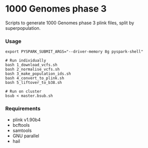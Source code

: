 # 1000 Genomes phase 3

Scripts to generate 1000 Genomes phase 3 plink files, split by superpopulation.

### Usage

```
export PYSPARK_SUBMIT_ARGS="--driver-memory 8g pyspark-shell"

# Run individually
bash 1_download_vcfs.sh
bash 2_normalise_vcfs.sh
bash 3_make_population_ids.sh
bash 4_convert_to_plink.sh
bash 5_liftover_to_b38.sh

# Run on cluster
bsub < master.bsub.sh
```

### Requirements

- plink v1.90b4
- bcftools
- samtools
- GNU parallel
- hail
